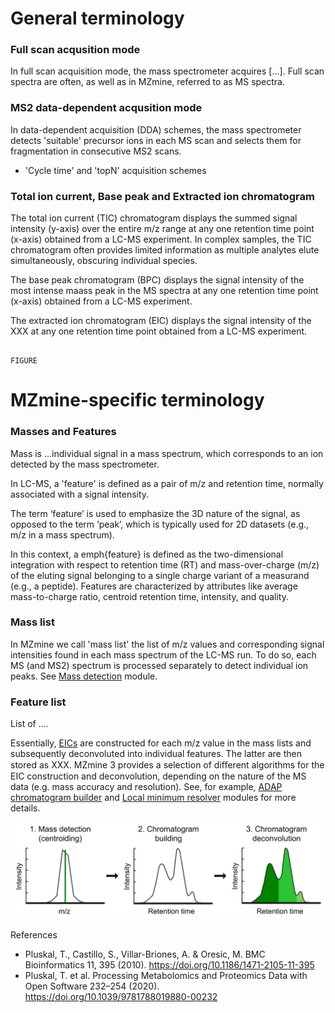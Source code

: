 # General terminology

### Full scan acqusition mode
In full scan acquisition mode, the mass spectrometer acquires [...]. Full scan spectra are often, as well as in MZmine, referred to as MS spectra.

### MS2 data-dependent acqusition mode
In data-dependent acquisition (DDA) schemes, the mass spectrometer detects 'suitable' precursor ions in each MS scan and selects them for fragmentation in consecutive MS2 scans.
- 'Cycle time' and 'topN' acquisition schemes


### Total ion current, Base peak and Extracted ion chromatogram
The total ion current (TIC) chromatogram displays the summed signal intensity (y-axis) over the entire m/z range at any one retention time point (x-axis) obtained from a LC-MS experiment. In complex samples, the TIC chromatogram often provides limited information as multiple analytes elute simultaneously, obscuring individual species.<br>

The base peak chromatogram (BPC) displays the signal intensity of the most intense maass peak in the MS spectra at any one retention time point (x-axis) obtained from a LC-MS experiment.<br>

The extracted ion chromatogram (EIC) displays the signal intensity of the XXX at any one retention time point obtained from a LC-MS experiment.<br>

                                                                          FIGURE


# MZmine-specific terminology

### Masses and Features
Mass is ...individual signal in a mass spectrum, which corresponds to an ion detected by the mass spectrometer.

In LC-MS, a 'feature' is defined as a pair of m/z and retention time, normally associated with a signal intensity.

The term ‘feature’ is used to emphasize the 3D nature of the signal, as opposed to the term ‘peak’, which is typically used for 2D datasets (e.g., m/z in a mass spectrum).


In this context, a emph{feature} is defined as the two-dimensional integration with respect to retention time (RT) and mass-over-charge (m/z) of the eluting signal belonging to a single charge variant of a measurand (e.g., a peptide). Features are characterized by attributes like average mass-to-charge ratio, centroid retention time, intensity, and quality. 


### Mass list
In MZmine we call 'mass list' the list of m/z values and corresponding signal intensities found in each mass spectrum of the LC-MS run. To do so, each MS (and MS2) spectrum is processed separately to detect individual ion peaks. See [Mass detection](../module_docs/massdetection/mass-detection.md) module.

### Feature list
List of ....

Essentially, [EICs](#total-ion-current-base-peak-and-extracted-ion-chromatogram) are constructed for each m/z value in the mass lists and subsequently deconvoluted into individual features. The latter are then stored as XXX. MZmine 3 provides a selection of diﬀerent algorithms for the EIC construction and deconvolution, depending on the nature of the MS data (e.g. mass accuracy and resolution). See, for example, [ADAP chromatogram builder](../module_docs/adapchromatogrambuilder/adap-chromatogram-builder.md) and [Local minimum resolver](../module_docs/localminimumresolver/local-minimum-resolver.md) modules for more details.

![feature creation](feature-creation.png)

References
- Pluskal, T., Castillo, S., Villar-Briones, A. & Oresic, M. BMC Bioinformatics 11, 395 (2010). https://doi.org/10.1186/1471-2105-11-395
- Pluskal, T. et al. Processing Metabolomics and Proteomics Data with Open Software 232–254 (2020). https://doi.org/10.1039/9781788019880-00232
